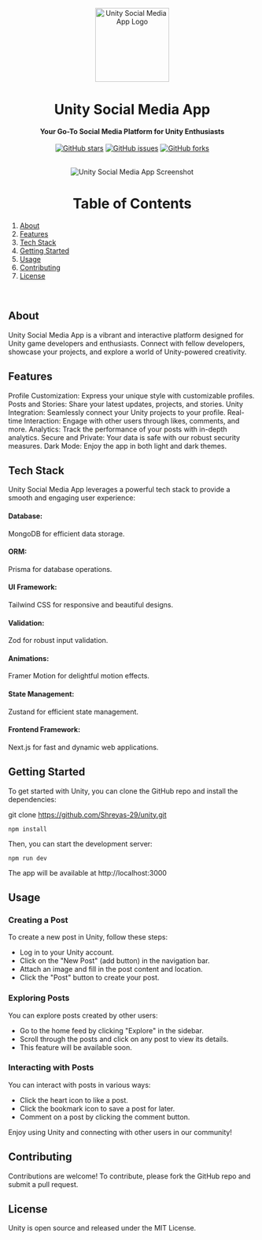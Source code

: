 <p align="center">
  <img src="https://github.com/Shreyas-29/unity/assets/111555846/acd3f23c-c5e4-4545-8ad1-615fd27176d5" alt="Unity Social Media App Logo" width="150" height="150">
</p>
<h1 align="center">Unity Social Media App</h1>
<div align="center">
  <strong>Your Go-To Social Media Platform for Unity Enthusiasts</strong>
</div>
<br />
<div align="center">
  <a href="https://github.com/Shreyas-29/unity-social-media-app/stargazers"><img alt="GitHub stars" src="https://img.shields.io/github/stars/your-username/unity-social-media-app?style=for-the-badge"></a>
  <a href="https://github.com/Shreyas-29/unity-social-media-app/issues"><img alt="GitHub issues" src="https://img.shields.io/github/issues/your-username/unity-social-media-app?style=for-the-badge"></a>
  <a href="https://github.com/Shreyas-29/unity-social-media-app/network"><img alt="GitHub forks" src="https://img.shields.io/github/forks/your-username/unity-social-media-app?style=for-the-badge"></a>
</div>

<br />

<p align="center">
  <img src="https://github.com/Shreyas-29/unity/assets/111555846/9a686dc4-adcf-43e8-b094-7d968a91671c" alt="Unity Social Media App Screenshot">
</p>

<h1 align="center">Table of Contents</h1>

1. [About](#about)
2. [Features](#features)
3. [Tech Stack](#tech-stack)
4. [Getting Started](#get-started)
5. [Usage](#usage)
6. [Contributing](#contributing)
7. [License](#license)

<br />

## About

Unity Social Media App is a vibrant and interactive platform designed for Unity game developers and enthusiasts. Connect with fellow developers, showcase your projects, and explore a world of Unity-powered creativity.

## Features

Profile Customization: Express your unique style with customizable profiles.
Posts and Stories: Share your latest updates, projects, and stories.
Unity Integration: Seamlessly connect your Unity projects to your profile.
Real-time Interaction: Engage with other users through likes, comments, and more.
Analytics: Track the performance of your posts with in-depth analytics.
Secure and Private: Your data is safe with our robust security measures.
Dark Mode: Enjoy the app in both light and dark themes.

## Tech Stack

Unity Social Media App leverages a powerful tech stack to provide a smooth and engaging user experience:

#### Database:

MongoDB for efficient data storage.

#### ORM:

Prisma for database operations.

#### UI Framework:

Tailwind CSS for responsive and beautiful designs.

#### Validation:

Zod for robust input validation.

#### Animations:

Framer Motion for delightful motion effects.

#### State Management:

Zustand for efficient state management.

#### Frontend Framework:

Next.js for fast and dynamic web applications.

## Getting Started

To get started with Unity, you can clone the GitHub repo and install the dependencies:

git clone https://github.com/Shreyas-29/unity.git

```cd unity
npm install
```

Then, you can start the development server:

```
npm run dev
```

The app will be available at http://localhost:3000

## Usage

### Creating a Post

To create a new post in Unity, follow these steps:

- Log in to your Unity account.
- Click on the "New Post" (add button) in the navigation bar.
- Attach an image and fill in the post content and location.
- Click the "Post" button to create your post.

### Exploring Posts

You can explore posts created by other users:

- Go to the home feed by clicking "Explore" in the sidebar.
- Scroll through the posts and click on any post to view its details.
- This feature will be available soon.

### Interacting with Posts

You can interact with posts in various ways:

- Click the heart icon to like a post.
- Click the bookmark icon to save a post for later.
- Comment on a post by clicking the comment button.

Enjoy using Unity and connecting with other users in our community!

## Contributing

Contributions are welcome! To contribute, please fork the GitHub repo and submit a pull request.

## License

Unity is open source and released under the MIT License.
